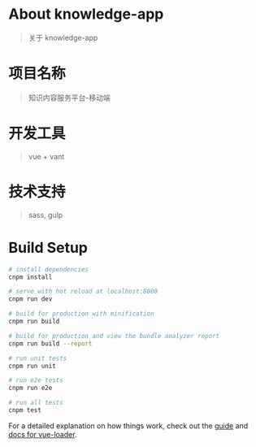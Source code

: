 # About knowledge-app

> 关于 knowledge-app

# 项目名称

> 知识内容服务平台-移动端

# 开发工具

> vue + vant

# 技术支持

> sass, gulp

# Build Setup

``` bash
# install dependencies
cnpm install

# serve with hot reload at localhost:8080
cnpm run dev

# build for production with minification
cnpm run build

# build for production and view the bundle analyzer report
cnpm run build --report

# run unit tests
cnpm run unit

# run e2e tests
cnpm run e2e

# run all tests
cnpm test
```

For a detailed explanation on how things work, check out the [guide](http://vuejs-templates.github.io/webpack/) and [docs for vue-loader](http://vuejs.github.io/vue-loader).
